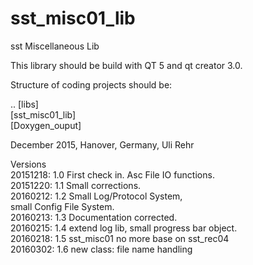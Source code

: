 # sst_misc01_lib
sst Miscellaneous Lib 

This library should be build with QT 5 and qt creator 3.0.

Structure of coding projects should be:

.. [libs] <BR>
   [sst_misc01_lib]<BR>
   [Doxygen_ouput]<BR>

December 2015, Hanover, Germany, Uli Rehr

Versions <BR>
20151218: 1.0 First check in. Asc File IO functions. <BR>
20151220: 1.1 Small corrections. <BR>
20160212: 1.2 Small Log/Protocol System, <BR>
              small Config File System. <BR>
20160213: 1.3 Documentation corrected. <BR>
20160215: 1.4 extend log lib, small progress bar object. <BR>
20160218: 1.5 sst_misc01 no more base on sst_rec04 <BR>
20160302: 1.6 new class: file name handling <BR>


